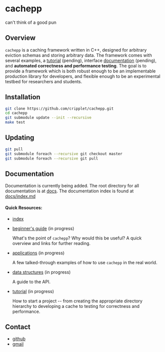 cachepp
====

can't think of a good pun

Overview
----

`cachepp` is a caching framework written in C++, designed for arbitrary eviction schemas and storing arbitrary data. The framework comes with several examples, a 
[tutorial](docs/tutorial/index.md) (pending), interface [documentation](docs/api/index.md) (pending), and **automated correctness and performance testing**. The goal is 
to provide a framework which is both robust enough to be an implementable production library for developers, and flexible enough to be an experimental testbed for 
researchers and students.

Installation
----

```bash
git clone https://github.com/cripplet/cachepp.git
cd cachepp
git submodule update --init --recursive
make test
```

Updating
----

```bash
git pull
git submodule foreach --recursive git checkout master
git submodule foreach --recursive git pull
```

Documentation
----

Documentation is currently being added. The root directory for all documentation is at [docs](docs/). The documentation index is found at [docs/index.md](docs/index.md)

#### Quick Resources:

* [index](docs/index.md)
* [beginner's guide](docs/overview.md) (in progress)

	What's the point of `cachepp`? Why would this be useful? A quick overview and links for further reading.

* [applications](docs/applications.md) (in progress)

	A few talked-through examples of how to use `cachepp` in the real world.

* [data structures](docs/api/index.md) (in progress)

	A guide to the API.
	
* [tutorial](docs/tutorial/index.md) (in progress)

	How to start a project -- from creating the appropriate directory hierarchy to developing a cache to testing for correctness and performance.

Contact
----

* [github](https://github.com/cripplet/cachepp.git)
* [gmail](mailto:minke.zhang@gmail.com)
